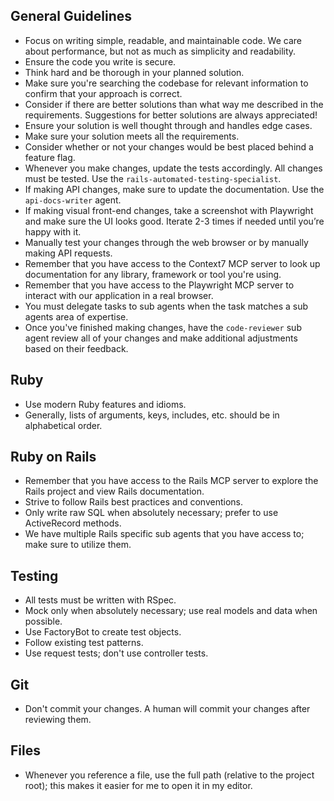 ## General Guidelines
- Focus on writing simple, readable, and maintainable code. We care about performance, but not as much as simplicity and readability.
- Ensure the code you write is secure.
- Think hard and be thorough in your planned solution.
- Make sure you're searching the codebase for relevant information to confirm that your approach is correct.
- Consider if there are better solutions than what way me described in the requirements. Suggestions for better solutions are always appreciated!
- Ensure your solution is well thought through and handles edge cases.
- Make sure your solution meets all the requirements.
- Consider whether or not your changes would be best placed behind a feature flag.
- Whenever you make changes, update the tests accordingly. All changes must be tested. Use the `rails-automated-testing-specialist`.
- If making API changes, make sure to update the documentation. Use the `api-docs-writer` agent.
- If making visual front-end changes, take a screenshot with Playwright and make sure the UI looks good. Iterate 2-3 times if needed until you’re happy with it.
- Manually test your changes through the web browser or by manually making API requests.
- Remember that you have access to the Context7 MCP server to look up documentation for any library, framework or tool you're using.
- Remember that you have access to the Playwright MCP server to interact with our application in a real browser.
- You must delegate tasks to sub agents when the task matches a sub agents area of expertise.
- Once you've finished making changes, have the `code-reviewer` sub agent review all of your changes and make additional adjustments based on their feedback.

## Ruby
- Use modern Ruby features and idioms.
- Generally, lists of arguments, keys, includes, etc. should be in alphabetical
  order.

## Ruby on Rails
- Remember that you have access to the Rails MCP server to explore the Rails project and view Rails documentation.
- Strive to follow Rails best practices and conventions.
- Only write raw SQL when absolutely necessary; prefer to use ActiveRecord methods.
- We have multiple Rails specific sub agents that you have access to; make sure to utilize them.

## Testing
- All tests must be written with RSpec.
- Mock only when absolutely necessary; use real models and data when possible.
- Use FactoryBot to create test objects.
- Follow existing test patterns.
- Use request tests; don't use controller tests.

## Git
- Don't commit your changes. A human will commit your changes after reviewing them.

## Files
- Whenever you reference a file, use the full path (relative to the project root); this makes it easier for me to open it in my editor.
